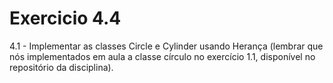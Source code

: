 # Exercicio 4.4

4.1 - Implementar as classes Circle e Cylinder usando Herança (lembrar que nós implementados em aula a classe círculo no exercício 1.1, disponível no repositório da disciplina).